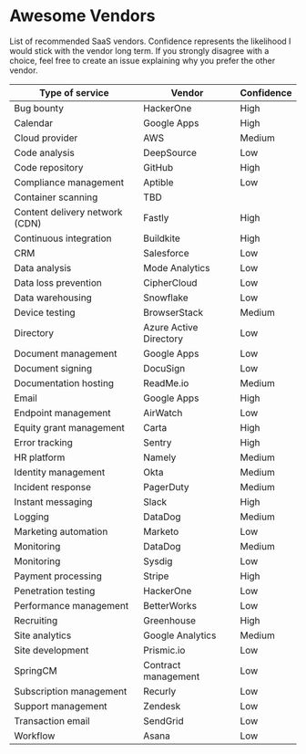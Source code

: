 # Awesome Vendors

List of recommended SaaS vendors. Confidence represents the likelihood I would stick with the vendor long term. If you strongly disagree with a choice, feel free to create an issue explaining why you prefer the other vendor.

| Type of service                | Vendor                 | Confidence |
|--------------------------------|------------------------|------------|
| Bug bounty                     | HackerOne              | High       |
| Calendar                       | Google Apps            | High       |
| Cloud provider                 | AWS                    | Medium     |
| Code analysis                  | DeepSource             | Low        |
| Code repository                | GitHub                 | High       |
| Compliance management          | Aptible                | Low        |
| Container scanning             | TBD                    |            |
| Content delivery network (CDN) | Fastly                 | High       |
| Continuous integration         | Buildkite              | High       |
| CRM                            | Salesforce             | Low        |
| Data analysis                  | Mode Analytics         | Low        |
| Data loss prevention           | CipherCloud            | Low        |
| Data warehousing               | Snowflake              | Low        |
| Device testing                 | BrowserStack           | Medium     |
| Directory                      | Azure Active Directory | Low        |
| Document management            | Google Apps            | Low        |
| Document signing               | DocuSign               | Low        |
| Documentation hosting          | ReadMe.io              | Medium     |
| Email                          | Google Apps            | High       |
| Endpoint management            | AirWatch               | Low        |
| Equity grant management        | Carta                  | High       |
| Error tracking                 | Sentry                 | High       |
| HR platform                    | Namely                 | Medium     |
| Identity management            | Okta                   | Medium     |
| Incident response              | PagerDuty              | Medium     |
| Instant messaging              | Slack                  | High       |
| Logging                        | DataDog                | Medium     |
| Marketing automation           | Marketo                | Low        |
| Monitoring                     | DataDog                | Medium     |
| Monitoring                     | Sysdig                 | Low        |
| Payment processing             | Stripe                 | High       |
| Penetration testing            | HackerOne              | Low        |
| Performance management         | BetterWorks            | Low        |
| Recruiting                     | Greenhouse             | High       |
| Site analytics                 | Google Analytics       | Medium     |
| Site development               | Prismic.io             | Low        |
| SpringCM                       | Contract management    | Low        |
| Subscription management        | Recurly                | Low        |
| Support management             | Zendesk                | Low        |
| Transaction email              | SendGrid               | Low        |
| Workflow                       | Asana                  | Low        |
